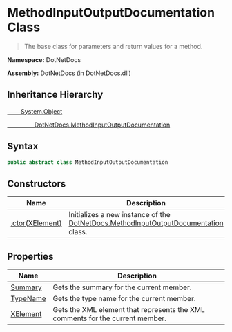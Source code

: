 # MethodInputOutputDocumentation Class
> The base class for parameters and return values for a method.

**Namespace:** DotNetDocs

**Assembly:** DotNetDocs (in DotNetDocs.dll)
## Inheritance Hierarchy
[&nbsp;&nbsp;&nbsp;&nbsp;&nbsp;&nbsp;&nbsp;&nbsp;System.Object](https://www.google.com/search?q=&nbsp;&nbsp;&nbsp;&nbsp;&nbsp;&nbsp;&nbsp;&nbsp;System.Object&btnI=)

[&nbsp;&nbsp;&nbsp;&nbsp;&nbsp;&nbsp;&nbsp;&nbsp;&nbsp;&nbsp;&nbsp;&nbsp;&nbsp;&nbsp;&nbsp;&nbsp;DotNetDocs.MethodInputOutputDocumentation](https://www.google.com/search?q=&nbsp;&nbsp;&nbsp;&nbsp;&nbsp;&nbsp;&nbsp;&nbsp;&nbsp;&nbsp;&nbsp;&nbsp;&nbsp;&nbsp;&nbsp;&nbsp;DotNetDocs.MethodInputOutputDocumentation&btnI=)

## Syntax
```csharp
public abstract class MethodInputOutputDocumentation
```
## Constructors
|Name|Description|
|---|---|
|[.ctor(XElement)](/docs/DotNetDocs/MethodInputOutputDocumentation/Constructors/.ctor_XElement_.md)|Initializes a new instance of the [DotNetDocs.MethodInputOutputDocumentation](https://www.google.com/search?q=DotNetDocs.MethodInputOutputDocumentation&btnI=) class.|
## Properties
|Name|Description|
|---|---|
|[Summary](/docs/DotNetDocs/MethodInputOutputDocumentation/Properties/Summary.md)|Gets the summary for the current member.|
|[TypeName](/docs/DotNetDocs/MethodInputOutputDocumentation/Properties/TypeName.md)|Gets the type name for the current member.|
|[XElement](/docs/DotNetDocs/MethodInputOutputDocumentation/Properties/XElement.md)|Gets the XML element that represents the XML comments for the current member.|
